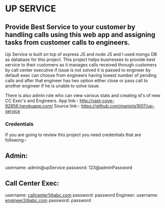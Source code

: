 # UP SERVICE
## Provide Best Service to your customer by handling calls using this web app and assigning tasks from customer calls to engineers.

Up Service is built on top of express JS and node JS and I used mongo DB as database for this project.
This project helps businesses to provide best service to their customers as it manages calls received through customers by call center executive if issue is not solved it is passed to engineer by default exec can choose from engineers having lowest number of pending calls and after that engineer has two option either close or pass call to another engineer if he is unable to solve issue.

There is also admin role who can view various stats and creating id's of new CC Exec's and Engineers.
App link:- http://vast-cove-92856.herokuapp.com/
Source link:- https://github.com/manjots1607/up-service

### Credentials
If you are going to review this project you need credentials that are following:-

## Admin:
username: admin@upService
password: 123@adminPassword
## Call Center Exec:
username: callcenter1@abc.com
password: password
Engineer:
username: engineer2@abc.com
password: password
